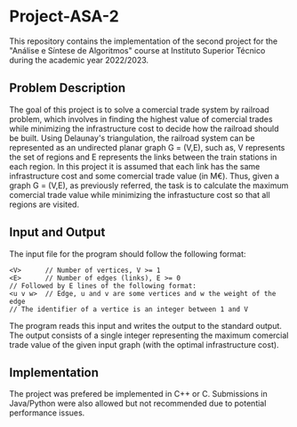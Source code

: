 # Project-ASA-2
This repository contains the implementation of the second project for the "Análise e Síntese de Algoritmos" course at Instituto Superior Técnico during the academic year 2022/2023.
## Problem Description
The goal of this project is to solve a comercial trade system by railroad problem, which involves in finding the highest value of comercial trades while minimizing the infrastructure cost to decide how the railroad should be built. Using Delaunay's triangulation, the railroad system can be represented as an undirected planar graph G = (V,E), such as, V represents the set of regions and E represents the links between the train stations in each region.
In this project it is assumed that each link has the same infrastructure cost and some comercial trade value (in M€). Thus, given a graph G = (V,E), as previously referred, the task is to calculate the maximum comercial trade value while minimizing the infrastucture cost so that all regions are visited.
## Input and Output
The input file for the program should follow the following format:

```
<V>      // Number of vertices, V >= 1
<E>      // Number of edges (links), E >= 0
// Followed by E lines of the following format:
<u v w>  // Edge, u and v are some vertices and w the weight of the edge
// The identifier of a vertice is an integer between 1 and V
```

The program reads this input and writes the output to the standard output. The output consists of a single integer representing the maximum comercial trade value of the given input graph (with the optimal infrastructure cost).
## Implementation
The project was prefered be implemented in C++ or C. Submissions in Java/Python were also allowed but not recommended due to potential performance issues.
